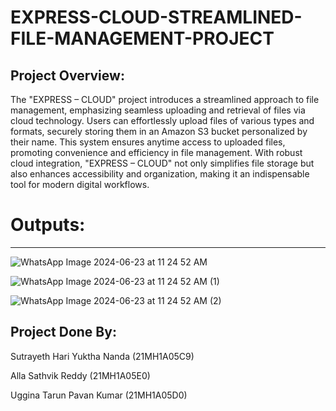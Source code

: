 # EXPRESS-CLOUD-STREAMLINED-FILE-MANAGEMENT-PROJECT

Project Overview:
-----------------
The "EXPRESS – CLOUD" project introduces a streamlined approach to file management, emphasizing seamless uploading and retrieval of files via cloud technology. Users can effortlessly upload files of various types and formats, securely storing them in an Amazon S3 bucket personalized by their name. This system ensures anytime access to uploaded files, promoting convenience and efficiency in file management. With robust cloud integration, "EXPRESS – CLOUD" not only simplifies file storage but also enhances accessibility and organization, making it an indispensable tool for modern digital workflows.

# Outputs:
---------

![WhatsApp Image 2024-06-23 at 11 24 52 AM](https://github.com/21MH1A05C9/EXPRESS-CLOUD-STREAMLINED-FILE-MANAGEMENT-PROJECT/assets/97426182/e364fa6e-4704-4e19-9317-62002e401051)

![WhatsApp Image 2024-06-23 at 11 24 52 AM (1)](https://github.com/21MH1A05C9/EXPRESS-CLOUD-STREAMLINED-FILE-MANAGEMENT-PROJECT/assets/97426182/91fc80ff-c40b-47da-8a79-7a341b3d2b4d)

![WhatsApp Image 2024-06-23 at 11 24 52 AM (2)](https://github.com/21MH1A05C9/EXPRESS-CLOUD-STREAMLINED-FILE-MANAGEMENT-PROJECT/assets/97426182/c6f7ad50-6ca4-4ee6-9cc7-35143a119d1e)


Project Done By:
-----------------
Sutrayeth Hari Yuktha Nanda (21MH1A05C9)


Alla Sathvik Reddy (21MH1A05E0)


Uggina Tarun Pavan Kumar (21MH1A05D0)
